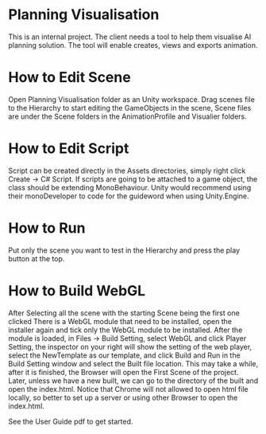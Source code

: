 # Planning Visualisation

This is an internal project. The client needs a tool to help them visualise AI planning solution. The tool will enable creates, views and exports animation.


# How to Edit Scene

Open Planning Visualisation folder as an Unity workspace. Drag scenes file to the Hierarchy to start editing the GameObjects in the scene, Scene files are under the Scene folders
in the AnimationProfile and Visualier folders.

# How to Edit Script

Script can be created directly in the Assets directories, simply right click Create -> C# Script. If scripts are going to be attached to a game object, the class should be extending
MonoBehaviour. Unity would recommend using their monoDeveloper to code for the guideword when using Unity.Engine.

# How to Run

Put only the scene you want to test in the Hierarchy and press the play button at the top.

# How to Build WebGL

After Selecting all the scene with the starting Scene being the first one clicked
There is a WebGL module that need to be installed, open the installer again and tick only the WebGL module to be installed.
After the module is loaded, in Files -> Build Setting, select WebGL and click Player Setting, the inspector on your right will show the setting of the web player, select the NewTemplate
as our template, and click Build and Run in the Build Setting window and select the Built file location. This may take a while, after it is finished, the Browser will open the First Scene
of the project. Later, unless we have a new built, we can go to the directory of the built and open the index.html. Notice that Chrome will not allowed to open html file locally, so better
to set up a server or using other Browser to open the index.html.

See the User Guide pdf to get started.

